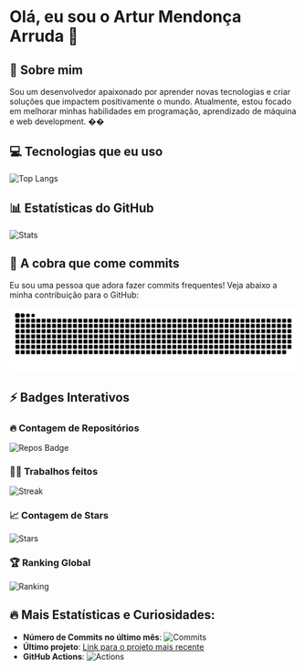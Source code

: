 # Olá, eu sou o Artur Mendonça Arruda 👋

## 🌱 Sobre mim
Sou um desenvolvedor apaixonado por aprender novas tecnologias e criar soluções que impactem positivamente o mundo. Atualmente, estou focado em melhorar minhas habilidades em programação, aprendizado de máquina e web development. ��

## 💻 Tecnologias que eu uso

![Top Langs](https://github-readme-stats.vercel.app/api/top-langs/?username=ArtyMend07&layout=compact&langs_count=10&hide=html&count_private=true)

## 📊 Estatísticas do GitHub

![Stats](https://github-readme-stats.vercel.app/api?username=ArtyMend07&show_icons=true&hide=prs&count_private=true&theme=radical)

## 🐍 A cobra que come commits
Eu sou uma pessoa que adora fazer commits frequentes! Veja abaixo a minha contribuição para o GitHub:

![Contribution Snake](https://github.com/Platane/snk/raw/output/github-contribution-grid-snake.svg)

## ⚡ Badges Interativos

### 🔥 Contagem de Repositórios

![Repos Badge](https://img.shields.io/badge/Repositórios-6-blue)

### 👨‍💻 Trabalhos feitos

![Streak](https://github-readme-streak-stats.herokuapp.com/?user=ArtyMend07&theme=tokyonight)

### 📈 Contagem de Stars

![Stars](https://img.shields.io/github/stars/ArtyMend07?style=social)

### 🏆 Ranking Global

![Ranking](https://github-profile-summary-cards.vercel.app/api/cards/profile-details?username=ArtyMend07&theme=github)

## 🔥 Mais Estatísticas e Curiosidades:

- **Número de Commits no último mês**: ![Commits](https://img.shields.io/badge/commits-20-brightgreen)
- **Último projeto**: [Link para o projeto mais recente](https://github.com/Requisitos-de-Software/2025.1-e-GDF)
- **GitHub Actions**: ![Actions](https://img.shields.io/badge/actions-passed-brightgreen)
